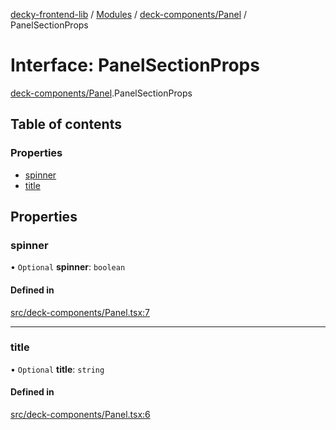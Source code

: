 [decky-frontend-lib](../README.md) / [Modules](../modules.md) / [deck-components/Panel](../modules/deck_components_Panel.md) / PanelSectionProps

# Interface: PanelSectionProps

[deck-components/Panel](../modules/deck_components_Panel.md).PanelSectionProps

## Table of contents

### Properties

- [spinner](deck_components_Panel.PanelSectionProps.md#spinner)
- [title](deck_components_Panel.PanelSectionProps.md#title)

## Properties

### spinner

• `Optional` **spinner**: `boolean`

#### Defined in

[src/deck-components/Panel.tsx:7](https://github.com/SteamDeckHomebrew/decky-frontend-lib/blob/fbd936d/src/deck-components/Panel.tsx#L7)

___

### title

• `Optional` **title**: `string`

#### Defined in

[src/deck-components/Panel.tsx:6](https://github.com/SteamDeckHomebrew/decky-frontend-lib/blob/fbd936d/src/deck-components/Panel.tsx#L6)
